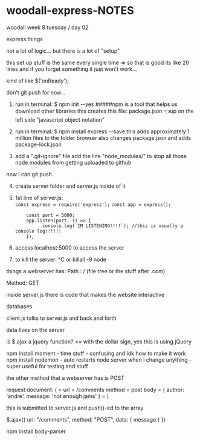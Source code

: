 # woodall-express-NOTES
woodall week 8 tuesday / day 02

express things

not a lot of logic... but there is a lot of "setup"

this set up stuff is the same every single time => so that is good
its like 20 lines and if you forget something it just won't work...

kind of like $('onReady');

don't git push for now...

1. run in terminal:
      $ npm init --yes
            #####npm is a tool that helps us download other libraries
            this creates this file: package.json 👈up on the left side
            "javascript object notation"

2. run in terminal:
      $ npm install express --save
            this adds approximately 1 million files to the folder browser
            also changes package.json
            and adds package-lock.json

3. add a ".git-ignore" file
      add the line "node_modules/" to stop all those node modules from getting uploaded to github


now i can git push

4. create server folder and server.js inside of it


5.  1st line of server.js:    
            `const express = require('express');`
            `const app = express();`
            
            const port = 5000;
            app.listen(port, () => {
                  console.log(`IM LISTENING!!!!`); //this is usually a console log!!!!!!
            });

6. access localhost:5000 to access the server

7. to kill the server: ^C or killall -9 node









things a webserver has: 
Path : / (file tree or the stuff after .com)

Method: GET



inside server.js there is code that makes the website interactive

databases

client.js talks to server.js and back and forth

data lives on the server

is $.ajax a jquery function? <= with the dollar sign, yes this is using jQuery

npm install moment - time stuff - confusing and idk how to make it work
npm install nodemon - auto restarts node server when i change anything - super useful for testing and stuff

the other method that a webserver has is POST

request document:
( =
      url = /comments
      method = post
      body = {
            author: 'andre',
            message: 'not enough jams'
      }
= )

this is submitted to server.js
and push()-ed to the array

$.ajax({
      url: "/comments",
      method: "POST",
      data: { message }
})

npm install body-parser